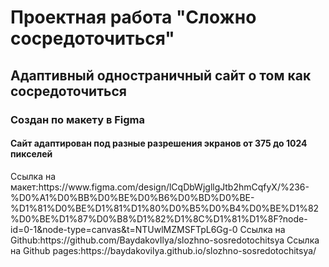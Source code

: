 <h1>Проектная работа "Сложно сосредоточиться"</h1>
<h2>Адаптивный одностраничный сайт о том как сосредоточиться</h2>
<h3>Создан по макету в Figma</h3>
<h4>Сайт адаптирован под разные разрешения экранов от 375 до 1024 пикселей</h4>
Ссылка на макет:https://www.figma.com/design/lCqDbWjgllgJtb2hmCqfyX/%236-%D0%A1%D0%BB%D0%BE%D0%B6%D0%BD%D0%BE-%D1%81%D0%BE%D1%81%D1%80%D0%B5%D0%B4%D0%BE%D1%82%D0%BE%D1%87%D0%B8%D1%82%D1%8C%D1%81%D1%8F?node-id=0-1&node-type=canvas&t=NTUwlMZMSFTpL6Gg-0
Ссылка на Github:https://github.com/BaydakovIlya/slozhno-sosredotochitsya
Ссылка на Github pages:https://baydakovilya.github.io/slozhno-sosredotochitsya/ 
